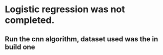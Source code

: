 # Logistic regression was not completed.
## Run the cnn algorithm, dataset used was the in build one
